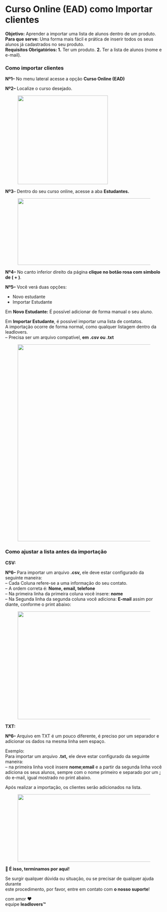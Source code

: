 # Curso Online (EAD) como Importar clientes

**Objetivo:** Aprender a importar uma lista de alunos dentro de um produto.\
**Para que serve:** Uma forma mais fácil e prática de inserir todos os seus alunos já cadastrados no seu produto.\
**Requisitos Obrigatórios: 1.** Ter um produto. **2.** Ter a lista de alunos (nome e e-mail).

### **Como importar clientes** <a href="#importar-clientes" id="importar-clientes"></a>

**Nº1–** No menu lateral acesse a opção **Curso Online (EAD)**

**Nº2–** Localize o curso desejado.

<figure><img src="https://suporte.love/wp-content/uploads/2023/07/image-11.png" alt="" height="284" width="288"><figcaption></figcaption></figure>

**Nº3**– Dentro do seu curso online, acesse a aba **Estudantes.**

<figure><img src="https://suporte.love/wp-content/uploads/2023/07/image-12-1024x213.png" alt="" height="213" width="1024"><figcaption></figcaption></figure>

&#x20;**Nº4–** No canto inferior direito da página **clique no botão rosa com simbolo de ( + )**.

**Nº5–** Você verá duas opções:

* Novo estudante
* Importar Estudante

Em **Novo Estudante:** É possível adicionar de forma manual o seu aluno.

Em **Importar Estudante**, é possível importar uma lista de contatos.\
A importação ocorre de forma normal, como qualquer listagem dentro da leadlovers.\
– Precisa ser um arquivo compatível, **em .csv ou .txt**

<figure><img src="https://suporte.love/wp-content/uploads/2023/07/image-13-1024x764.png" alt="" height="630" width="845"><figcaption></figcaption></figure>

### **Como ajustar a lista antes da importação** <a href="#ajustar-lista" id="ajustar-lista"></a>

**CSV:**

**Nº6–** Para importar um arquivo **.csv,** ele deve estar configurado da seguinte maneira:\
– Cada Coluna refere-se a uma informação do seu contato.\
– A ordem correta é: **Nome, email, telefone**\
– Na primeira linha da primeira coluna você insere: **nome**\
– Na Segunda linha da segunda coluna você adiciona: **E-mail** assim por diante, conforme o print abaixo:

<figure><img src="https://suporte.love/wp-content/uploads/2023/07/image-14.png" alt="" height="345" width="675"><figcaption></figcaption></figure>

**TXT:**

**Nº6–** Arquivo em TXT é um pouco diferente, é preciso por um separador e adicionar os dados na mesma linha sem espaço.

Exemplo:\
Para importar um arquivo **.txt,** ele deve estar configurado da seguinte maneira:\
– na primeira linha você insere **nome;email** e a partir da segunda linha você adiciona os seus alunos, sempre com o nome primeiro e separado por um **;** do e-mail, igual mostrado no print abaixo.

Após realizar a importação, os clientes serão adicionados na lista.

<figure><img src="https://suporte.love/wp-content/uploads/2023/07/image-15-1024x216.png" alt="" height="216" width="1024"><figcaption></figcaption></figure>





**🏁 É isso, terminamos por aqui!**

Se surgir qualquer dúvida ou situação, ou se precisar de qualquer ajuda durante\
este procedimento, por favor, entre em contato com **o nosso suporte**!

com amor ❤\
equipe **leadlovers™**

